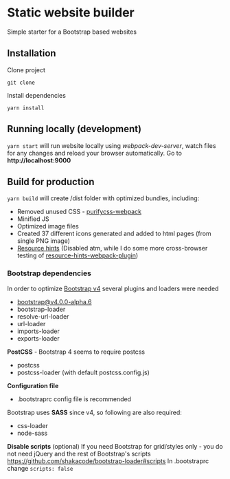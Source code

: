 # Static website builder

Simple starter for a Bootstrap based websites

## Installation
Clone project
```
git clone
```
Install dependencies
```
yarn install
```

## Running locally (development)

```yarn start``` will run website locally using _webpack-dev-server_, watch files for any changes and reload your browser automatically. Go to **http://localhost:9000**


## Build for production

```yarn build``` will create /dist folder with optimized bundles, including:
- Removed unused CSS - [purifycss-webpack](https://github.com/webpack-contrib/purifycss-webpack)
- Minified JS
- Optimized image files
- Created 37 different icons generated and added to html pages (from single PNG image)
- [Resource hints](https://www.w3.org/TR/resource-hints/) (Disabled atm, while I do some more cross-browser testing of [resource-hints-webpack-plugin](https://github.com/jantimon/resource-hints-webpack-plugin))

### Bootstrap dependencies
In order to optimize [Bootstrap v4](https://v4-alpha.getbootstrap.com/) several plugins and loaders were needed
- bootstrap@v4.0.0-alpha.6
- bootstrap-loader
- resolve-url-loader 
- url-loader
- imports-loader 
- exports-loader

**PostCSS** - Bootstrap 4 seems to require postcss
- postcss
- postcss-loader (with default postcss.config.js)

**Configuration file**
- .bootstraprc config file is recommended

Bootstrap uses **SASS** since v4, so following are also required:
- css-loader 
- node-sass

**Disable scripts** (optional)
If you need Bootstrap for grid/styles only - you do not need jQuery and the rest of Bootstrap's scripts
https://github.com/shakacode/bootstrap-loader#scripts
In .bootstraprc change `scripts: false`
